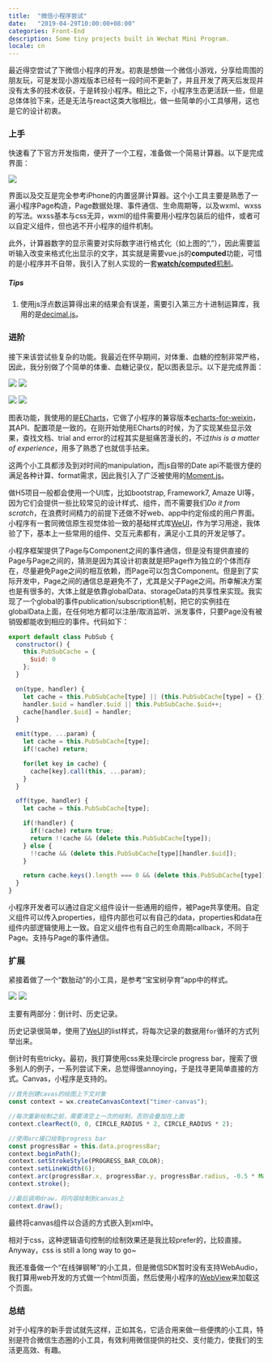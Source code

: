 ```yaml
---
title:  "微信小程序尝试"
date:   "2019-04-29T10:00:00+08:00"
categories: Front-End
description: Some tiny projects built in Wechat Mini Program.
locale: cn
---
```




最近得空尝试了下微信小程序的开发。初衷是想做一个微信小游戏，分享给周围的朋友玩，可是发现小游戏版本已经有一段时间不更新了，并且开发了两天后发现并没有太多的技术收获，于是转投小程序。相比之下，小程序生态更活跃一些，但是总体体验下来，还是无法与react这类大咖相比，做一些简单的小工具够用，这也是它的设计初衷。



### 上手

快速看了下官方开发指南，便开了一个工程，准备做一个简易计算器。以下是完成界面：

![](/blog/assets/img-wechatmini/calculator.png)

界面以及交互是完全参考iPhone的内置竖屏计算器。这个小工具主要是熟悉了一遍小程序Page构造，Page数据处理、事件通信、生命周期等，以及wxml、wxss的写法。wxss基本与css无异，wxml的组件需要用小程序包装后的组件，或者可以自定义组件，但也逃不开小程序的组件机制。

此外，计算器数字的显示需要对实际数字进行格式化（如上图的“,”），因此需要监听输入改变来格式化出显示的文字，其实就是需要vue.js的**computed**功能，可惜的是小程序并不自带，我引入了别人实现的一套[**watch/computed**机制](https://github.com/donghaohao/vuefy)。

##### *Tips*

1. 使用js浮点数运算得出来的结果会有误差，需要引入第三方十进制运算库，我用的是[decimal.js](https://github.com/MikeMcl/decimal.js)。

   

### 进阶

接下来该尝试些复杂的功能。我最近在怀孕期间，对体重、血糖的控制非常严格，因此，我分别做了个简单的体重、血糖记录仪，配以图表显示。以下是完成界面：

![](/blog/assets/img-wechatmini/weightscale_1.png) ![](/blog/assets/img-wechatmini/weightscale_2.png)

![](/blog/assets/img-wechatmini/bloodsugarscale_1.png) ![](/blog/assets/img-wechatmini/bloodsugarscale_2.png)

图表功能，我使用的是[ECharts](https://echarts.baidu.com/feature.html)，它做了小程序的兼容版本[echarts-for-weixin](https://github.com/ecomfe/echarts-for-weixin)，其API、配置项是一致的。在刚开始使用ECharts的时候，为了实现某些显示效果，查找文档、trial and error的过程其实是挺痛苦漫长的，不过*this is a matter of experience*，用多了熟悉了也就信手拈来。

这两个小工具都涉及到对时间的manipulation，而js自带的Date api不能很方便的满足各种计算、format需求，因此我引入了广泛被使用的[Moment.js](https://momentjs.com/)。

做H5项目一般都会使用一个UI库，比如bootstrap, Framework7, Amaze UI等，因为它们会提供一些比较常见的设计样式、组件，而不需要我们*Do it from scratch*，在浪费时间精力的前提下还做不好web、app中约定俗成的用户界面。小程序有一套同微信原生视觉体验一致的基础样式库[WeUI](https://github.com/Tencent/weui-wxss)，作为学习用途，我体验了下，基本上一些常用的组件、交互元素都有，满足小工具的开发足够了。

小程序框架提供了Page与Component之间的事件通信，但是没有提供直接的Page与Page之间的，猜测是因为其设计初衷就是把Page作为独立的个体而存在，尽量避免Page之间的相互依赖，而Page可以包含Component。但是到了实际开发中，Page之间的通信总是避免不了，尤其是父子Page之间。所幸解决方案也是有很多的，大体上就是依靠globalData、storageData的共享性来实现。我实现了一个global的事件publication/subscription机制，把它的实例挂在globalData上面，在任何地方都可以注册/取消监听、派发事件，只要Page没有被销毁都能收到相应的事件。代码如下：

```js
export default class PubSub {
  constructor() {
    this.PubSubCache = {
      $uid: 0
    };
  }

  on(type, handler) {
    let cache = this.PubSubCache[type] || (this.PubSubCache[type] = {});
    handler.$uid = handler.$uid || this.PubSubCache.$uid++;
    cache[handler.$uid] = handler;
  }

  emit(type, ...param) {
    let cache = this.PubSubCache[type];
    if(!cache) return;

    for(let key in cache) {
      cache[key].call(this, ...param);
    }
  }

  off(type, handler) {
    let cache = this.PubSubCache[type];

    if(!handler) {
      if(!cache) return true;
      return !!cache && (delete this.PubSubCache[type]);
    } else {
      !!cache && (delete this.PubSubCache[type][handler.$uid]);
    }

    return cache.keys().length === 0 && (delete this.PubSubCache[type]);
  }
}
```

小程序开发者可以通过自定义组件设计一些通用的组件，被Page共享使用。自定义组件可以传入properties，组件内部也可以有自己的data，properties和data在组件内部逻辑使用上一致。自定义组件也有自己的生命周期callback，不同于Page。支持与Page的事件通信。



### 扩展

紧接着做了一个“数胎动”的小工具，是参考“宝宝树孕育”app中的样式。

![](/blog/assets/img-wechatmini/fetalmove_1.png) 	 ![](/blog/assets/img-wechatmini/fetalmove_2.png)

主要有两部分：倒计时、历史记录。

历史记录很简单，使用了[WeUI](https://github.com/Tencent/weui-wxss)的list样式，将每次记录的数据用`for`循环的方式列举出来。

倒计时有些tricky。最初，我打算使用css来处理circle progress bar，搜索了很多别人的例子，一系列尝试下来，总觉得很annoying，于是找寻更简单直接的方式。Canvas，小程序是支持的。

```javascript
//首先创建cavas的绘图上下文对象
const context = wx.createCanvasContext("timer-canvas");

//每次重新绘制之前，需要清空上一次的绘制，否则会叠加在上面
context.clearRect(0, 0, CIRCLE_RADIUS * 2, CIRCLE_RADIUS * 2);

//使用arc接口绘制progress bar
const progressBar = this.data.progressBar;
context.beginPath();
context.setStrokeStyle(PROGRESS_BAR_COLOR);
context.setLineWidth(6);
context.arc(progressBar.x, progressBar.y, progressBar.radius, -0.5 * Math.PI, (-0.5 + 2 * progress) * Math.PI);
context.stroke();

//最后调用draw，将内容绘制到canvas上
context.draw();
```

最终将canvas组件以合适的方式嵌入到xml中。

相对于css，这种逻辑语句控制的绘制效果还是我比较prefer的，比较直接。Anyway，css is still a long way to go~

我还准备做一个“在线弹钢琴”的小工具，但是微信SDK暂时没有支持WebAudio，我打算用web开发的方式做一个html页面，然后使用小程序的[WebView](https://developers.weixin.qq.com/miniprogram/dev/component/web-view.html)来加载这个页面。



### 总结

对于小程序的新手尝试就先这样，正如其名，它适合用来做一些便携的小工具，特别是符合微信生态圈的小工具，有效利用微信提供的社交、支付能力，使我们的生活更高效、有趣。



